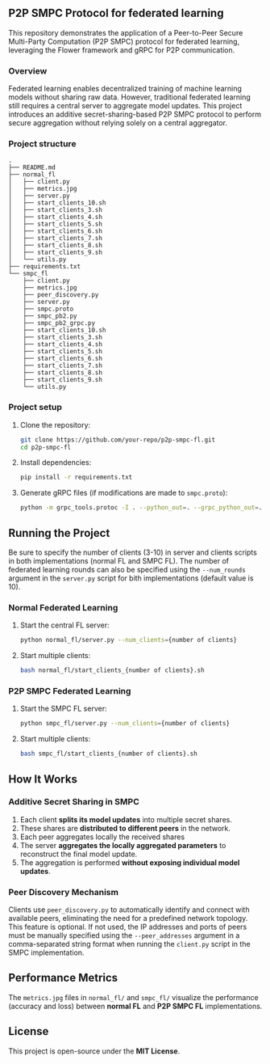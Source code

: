 ## P2P SMPC Protocol for federated learning
This repository demonstrates the application of a Peer-to-Peer Secure Multi-Party Computation (P2P SMPC) protocol for federated learning, leveraging the Flower framework and gRPC for P2P communication.

### Overview
Federated learning enables decentralized training of machine learning models without sharing raw data. However, traditional federated learning still requires a central server to aggregate model updates. This project introduces an additive secret-sharing-based P2P SMPC protocol to perform secure aggregation without relying solely on a central aggregator.

### Project structure
```
.
├── README.md
├── normal_fl
│   ├── client.py
│   ├── metrics.jpg
│   ├── server.py
│   ├── start_clients_10.sh
│   ├── start_clients_3.sh
│   ├── start_clients_4.sh
│   ├── start_clients_5.sh
│   ├── start_clients_6.sh
│   ├── start_clients_7.sh
│   ├── start_clients_8.sh
│   ├── start_clients_9.sh
│   └── utils.py
├── requirements.txt
└── smpc_fl
    ├── client.py
    ├── metrics.jpg
    ├── peer_discovery.py
    ├── server.py
    ├── smpc.proto
    ├── smpc_pb2.py
    ├── smpc_pb2_grpc.py
    ├── start_clients_10.sh
    ├── start_clients_3.sh
    ├── start_clients_4.sh
    ├── start_clients_5.sh
    ├── start_clients_6.sh
    ├── start_clients_7.sh
    ├── start_clients_8.sh
    ├── start_clients_9.sh
    └── utils.py
```

### Project setup

1. Clone the repository:
   ```sh
   git clone https://github.com/your-repo/p2p-smpc-fl.git
   cd p2p-smpc-fl
   ```
2. Install dependencies:
   ```sh
   pip install -r requirements.txt
   ```
3. Generate gRPC files (if modifications are made to `smpc.proto`):
   ```sh
   python -m grpc_tools.protoc -I . --python_out=. --grpc_python_out=. smpc.proto
   ```

## Running the Project
Be sure to specify the number of clients (3-10) in server and clients scripts in both implementations (normal FL and SMPC FL). The number of federated learning rounds can also be specified using the `--num_rounds` argument in the `server.py` script for bith implementations (default value is 10).
### Normal Federated Learning

1. Start the central FL server:
   ```sh
   python normal_fl/server.py --num_clients={number of clients}
   ```
2. Start multiple clients:
   ```sh
   bash normal_fl/start_clients_{number of clients}.sh
   ```

### P2P SMPC Federated Learning

1. Start the SMPC FL server:
   ```sh
   python smpc_fl/server.py --num_clients={number of clients}
   ```
2. Start multiple clients:
   ```sh
   bash smpc_fl/start_clients_{number of clients}.sh
   ```

## How It Works

### Additive Secret Sharing in SMPC

1. Each client **splits its model updates** into multiple secret shares.
2. These shares are **distributed to different peers** in the network.
3. Each peer aggregates locally the received shares
3. The server **aggregates the locally aggregated parameters** to reconstruct the final model update.
4. The aggregation is performed **without exposing individual model updates**.

### Peer Discovery Mechanism
Clients use `peer_discovery.py` to automatically identify and connect with available peers, eliminating the need for a predefined network topology. This feature is optional. If not used, the IP addresses and ports of peers must be manually specified using the `--peer_addresses` argument in a comma-separated string format when running the `client.py` script in the SMPC implementation.

## Performance Metrics
The `metrics.jpg` files in `normal_fl/` and `smpc_fl/` visualize the performance (accuracy and loss) between **normal FL** and **P2P SMPC FL** implementations.

## License
This project is open-source under the **MIT License**.